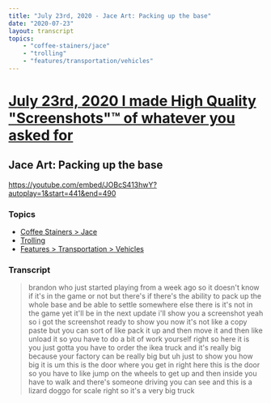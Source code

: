 ```yaml
---
title: "July 23rd, 2020 - Jace Art: Packing up the base"
date: "2020-07-23"
layout: transcript
topics: 
    - "coffee-stainers/jace"
    - "trolling"
    - "features/transportation/vehicles"
---
```

# [July 23rd, 2020 I made High Quality "Screenshots"™ of whatever you asked for](../2020-07-23.md)
## Jace Art: Packing up the base
https://youtube.com/embed/JOBcS413hwY?autoplay=1&start=441&end=490
### Topics
* [Coffee Stainers > Jace](../topics/coffee-stainers/jace.md)
* [Trolling](../topics/trolling.md)
* [Features > Transportation > Vehicles](../topics/features/transportation/vehicles.md)

### Transcript

> brandon who just started playing from a
> week ago
> so it doesn't know if it's in the game
> or not but there's if there's the
> ability to pack up
> the whole base and be able to settle
> somewhere else there is it's not in the
> game yet it'll be in the next update
> i'll show you a screenshot yeah so i got
> the screenshot ready to show you now
> it's not like a copy paste but you can
> sort of like pack it up and then move it
> and then like unload it so you have to
> do a bit of work yourself right so here
> it is
> you just gotta you have to order the
> ikea truck
> and it's really big because your factory
> can be really big but uh just to show
> you how big it is
> um this is the door where you get in
> right here this is the door so you have
> to like
> jump on the wheels to get up and then
> inside you have to walk and there's
> someone driving you can see
> and this is a lizard doggo for scale
> right so it's a very big truck
